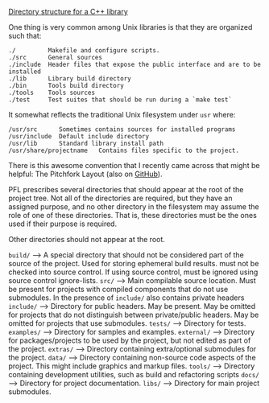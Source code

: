 [Directory structure for a C++ library](https://stackoverflow.com/questions/1398445/directory-structure-for-a-c-library)

One thing is very common among Unix libraries is that they are organized such that:

```
./         Makefile and configure scripts.
./src      General sources
./include  Header files that expose the public interface and are to be installed
./lib      Library build directory
./bin      Tools build directory
./tools    Tools sources
./test     Test suites that should be run during a `make test`
```

It somewhat reflects the traditional Unix filesystem under `usr` where:

```
/usr/src      Sometimes contains sources for installed programs
/usr/include  Default include directory
/usr/lib      Standard library install path
/usr/share/projectname   Contains files specific to the project.
```

There is this awesome convention that I recently came across that might be helpful: The Pitchfork Layout (also on [GitHub](https://github.com/vector-of-bool/pitchfork)).

PFL prescribes several directories that should appear at the root of the project tree. Not all of the directories are required, but they have an assigned purpose, and no other directory in the filesystem may assume the role of one of these directories. That is, these directories must be the ones used if their purpose is required.

Other directories should not appear at the root.

`build/` --> A special directory that should not be considered part of the source of the project. Used for storing ephemeral build results. must not be checked into source control. If using source control, must be ignored using source control ignore-lists.
`src/` --> Main compilable source location. Must be present for projects with compiled components that do not use submodules. In the presence of `include/` also contains private headers
`include/` --> Directory for public headers. May be present. May be omitted for projects that do not distinguish between private/public headers. May be omitted for projects that use submodules.
`tests/` --> Directory for tests.
`examples/` --> Directory for samples and examples.
`external/` --> Directory for packages/projects to be used by the project, but not edited as part of the project.
`extras/` --> Directory containing extra/optional submodules for the project.
`data/` --> Directory containing non-source code aspects of the project. This might include graphics and markup files.
`tools/` --> Directory containing development utilities, such as build and refactoring scripts
`docs/` --> Directory for project documentation.
`libs/` --> Directory for main project submodules.
